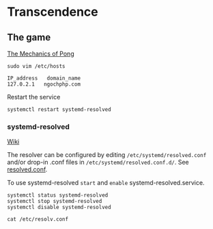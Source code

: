 # Transcendence

## The game

[The Mechanics of Pong](https://dooglz.github.io/set09121/pong2)

```console
sudo vim /etc/hosts
```

```console
IP_address   domain_name
127.0.2.1	ngochphp.com
```

Restart the service
```console
systemctl restart systemd-resolved
```

### systemd-resolved

[Wiki](https://wiki.archlinux.org/title/systemd-resolved)

The resolver can be configured by editing `/etc/systemd/resolved.conf` and/or drop-in .conf files in `/etc/systemd/resolved.conf.d/`. See [resolved.conf](https://man.archlinux.org/man/resolved.conf.5).

To use systemd-resolved `start` and `enable` systemd-resolved.service.

```console
systemctl status systemd-resolved
systemctl stop systemd-resolved
systemctl disable systemd-resolved
```
```console
cat /etc/resolv.conf
```

